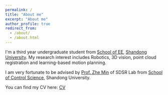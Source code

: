 ```yaml
---
permalink: /
title: "About me"
excerpt: "About me"
author_profile: true
redirect_from: 
  - /about/
  - /about.html
---
```


I'm a third year undergraduate student from [School of EE](https://www.ee.sdu.edu.cn/), [Shandong University](https://www.sdu.edu.cn/index.htm). My research interest includes Robotics, 3D vision, point cloud registration and learning-based motion planning.

I am very fortunate to be advised by [Prof. Zhe Min](https://scholar.google.com/citations?user=yRbCUW8AAAAJ&hl=zh-CN&oi=ao) of SDSR Lab from [School of Control Science](https://control.sdu.edu.cn/), Shandong University.

You can find my CV here: [CV](../assets/cv.pdf)

